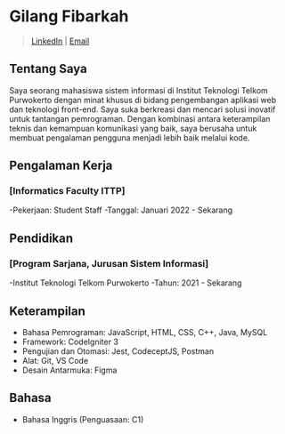 # Gilang Fibarkah
> [LinkedIn](https://www.linkedin.com/in/gfibarkah13jud09/) | [Email](mailto:gilangfibarkah125@gmail.com) 

## Tentang Saya
Saya seorang mahasiswa sistem informasi di Institut Teknologi Telkom Purwokerto dengan minat khusus di bidang pengembangan aplikasi web dan teknologi front-end. Saya suka berkreasi dan mencari solusi inovatif untuk tantangan pemrograman. Dengan kombinasi antara keterampilan teknis dan kemampuan komunikasi yang baik, saya berusaha untuk membuat pengalaman pengguna menjadi lebih baik melalui kode.

## Pengalaman Kerja
### [Informatics Faculty ITTP]
-Pekerjaan: Student Staff
-Tanggal: Januari 2022 - Sekarang

## Pendidikan
### [Program Sarjana, Jurusan Sistem Informasi]
-Institut Teknologi Telkom Purwokerto
-Tahun: 2021 - Sekarang

## Keterampilan
- Bahasa Pemrograman: JavaScript, HTML, CSS, C++, Java, MySQL
- Framework: CodeIgniter 3
- Pengujian dan Otomasi: Jest, CodeceptJS, Postman
- Alat: Git, VS Code
- Desain Antarmuka: Figma

## Bahasa
- Bahasa Inggris (Penguasaan: C1)
